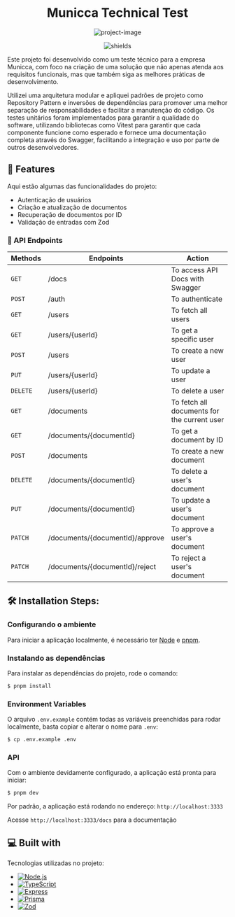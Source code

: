 <h1 align="center" id="title">Municca Technical Test</h1>

<p align="center"><img src="https://socialify.git.ci/lucianogmoraesjr/municca-technical-test/image?language=1&name=1&owner=1&pattern=Solid&theme=Auto" alt="project-image"></p>

<p align="center"><img src="https://img.shields.io/badge/version-v1-%23339933" alt="shields"></p>

<p>Este projeto foi desenvolvido como um teste técnico para a empresa Municca, com foco na criação de uma solução que não apenas atenda aos requisitos funcionais, mas que também siga as melhores práticas de desenvolvimento.

Utilizei uma arquitetura modular e apliquei padrões de projeto como Repository Pattern e inversões de dependências para promover uma melhor separação de responsabilidades e facilitar a manutenção do código. Os testes unitários foram implementados para garantir a qualidade do software, utilizando bibliotecas como Vitest para garantir que cada componente funcione como esperado e fornece uma documentação completa através do Swagger, facilitando a integração e uso por parte de outros desenvolvedores.</p>

<h2>🧐 Features</h2>

Aqui estão algumas das funcionalidades do projeto:

*   Autenticação de usuários
*   Criação e atualização de documentos
*   Recuperação de documentos por ID
*   Validação de entradas com Zod

### 🧭 API Endpoints
| Methods | Endpoints                        | Action                                      |
| ------- | -------------------------------- | ------------------------------------------- |
| `GET`   | /docs                            | To access API Docs with Swagger             |
| `POST`  | /auth                 | To authenticate                              |
| `GET`   | /users       | To fetch all users |
| `GET`   | /users/{userId}   | To get a specific user                 |
| `POST`  | /users                           | To create a new user                        |
| `PUT`   | /users/{userId}   | To update a user                 |
| `DELETE`   | /users/{userId}   | To delete a user                 |
| `GET`   | /documents       | To fetch all documents for the current user  |
| `GET`   | /documents/{documentId}          | To get a document by ID                     |
| `POST`  | /documents                           | To create a new document                        |
| `DELETE`   | /documents/{documentId}   | To delete a user's document                 |
| `PUT`   | /documents/{documentId}   | To update a user's document                 |
| `PATCH`   | /documents/{documentId}/approve   | To approve a user's document                 |
| `PATCH`   | /documents/{documentId}/reject   | To reject a user's document                 |

<h2>🛠️ Installation Steps:</h2>

### Configurando o ambiente

Para iniciar a aplicação localmente, é necessário ter [Node](https://nodejs.org) e [pnpm](https://pnpm.io).

### Instalando as dependências

Para instalar as dependências do projeto, rode o comando:

```bash
$ pnpm install
```

### Environment Variables

O arquivo `.env.example` contém todas as variáveis preenchidas para rodar localmente, basta copiar e alterar o nome para `.env`:

```bash
$ cp .env.example .env
```

### API

Com o ambiente devidamente configurado, a aplicação está pronta para iniciar:

```bash
$ pnpm dev
```
Por padrão, a aplicação está rodando no endereço: `http://localhost:3333`

Acesse `http://localhost:3333/docs` para a documentação

<h2>💻 Built with</h2>

Tecnologias utilizadas no projeto:

* [![Node.js][node]][node-url]
* [![TypeScript][typescript]][typescript-url]
* [![Express][express]][express-url]
* [![Prisma][prisma]][prisma-url]
* [![Zod][zod]][zod-url]

<!-- MARKDOWN LINKS & IMAGES -->
[node]: https://img.shields.io/badge/Node.js-20232A?style=for-the-badge&logo=node.js&logoColor=%23339933&labelColor=20232A
[node-url]: https://nodejs.org/en
[TypeScript]: https://img.shields.io/badge/TypeScript-20232A?style=for-the-badge&logo=TypeScript&logoColor=%233178C6&labelColor=20232A
[typescript-url]: https://www.typescriptlang.org/
[prisma]: https://img.shields.io/badge/Prisma-20232A?style=for-the-badge&logo=prisma&logoColor=fff&labelColor=20232A
[prisma-url]: https://www.prisma.io/
[express]: https://img.shields.io/badge/Express%20-%20%2320232A?style=for-the-badge&logo=express&labelColor=20232A
[express-url]: https://expressjs.com/
[zod]: https://img.shields.io/badge/Zod%20-%20%2320232A?style=for-the-badge&logo=zod&labelColor=20232A
[zod-url]: https://zod.dev/

